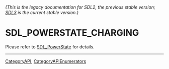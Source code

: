 ###### (This is the legacy documentation for SDL2, the previous stable version; [SDL3](https://wiki.libsdl.org/SDL3/) is the current stable version.)
# SDL_POWERSTATE_CHARGING

Please refer to [SDL_PowerState](SDL_PowerState) for details.

----
[CategoryAPI](CategoryAPI), [CategoryAPIEnumerators](CategoryAPIEnumerators)

